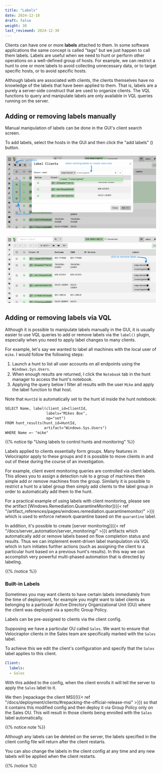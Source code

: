 ```yaml
---
title: "Labels"
date: 2024-12-18
draft: false
weight: 30
last_reviewed: 2024-12-30
---
```


Clients can have one or more **labels** attached to them. In some software
applications the same concept is called "tags" but we just happen to call them
labels. Labels are useful when we need to hunt or perform other operations on a
well-defined group of hosts. For example, we can restrict a hunt to one or more
labels to avoid collecting unnecessary data, or to target specific hosts, or to
avoid specific hosts.

Although labels are associated with clients, the clients themselves have no
knowledge of the labels that have been applied to them. That is, labels are a
purely a server-side construct that are used to organize clients. The VQL
functions to query and manipulate labels are only available in VQL queries
running on the server.

## Adding or removing labels manually

Manual manipulation of labels can be done in the GUI's client search screen.

To add labels, select the hosts in the GUI and then click the "add labels"
(<i class="fas fa-tags"></i>)
button.

![Adding labels](labels.svg)

![Removing labels](labels_remove.svg)

## Adding or removing labels via VQL

Although it is possible to manipulate labels manually in the GUI, it is usually
easier to use VQL queries to add or remove labels via the `label()` plugin,
especially when you need to apply label changes to many clients.

For example, let's say we wanted to label all machines with the local
user of `mike`. I would follow the following steps:

1. Launch a hunt to list all user accounts on all endpoints using the
`Windows.Sys.Users`.
2. When enough results are returned, I click the `Notebook` tab in the
   hunt manager to access the hunt's notebook.
3. Applying the query below I filter all results with the user `Mike`
   and apply the label function to that host.

Note that `HuntId` is automatically set to the hunt id inside the hunt notebook:

```vql
SELECT Name, label(client_id=ClientId,
                   labels="Mikes Box",
                   op="set")
FROM hunt_results(hunt_id=HuntId,
                  artifact="Windows.Sys.Users")
WHERE Name =~ "mike"
```

{{% notice tip "Using labels to control hunts and monitoring" %}}

Labels applied to clients essentially form groups. Many features in
Velociraptor apply to these groups and it is possible to move clients
in and out of these during the course of an investigation.

For example, client event monitoring queries are controlled via client
labels. This allows you to assign a detection rule to a group of
machines then simple add or remove machines from the group.  Similarly
it is possible to restrict a hunt to a label group then simply add
clients to the label group in order to automatically add them to the
hunt.

For a practical example of using labels with client monitoring, please see the
artifact
[Windows.Remediation.QuarantineMonitor]({{< ref "/artifact_references/pages/windows.remediation.quarantinemonitor/" >}})
which is used to enforce network quarantine based on the `quarantine` label.

In addition, it's possible to create
[server monitoring]({{< ref "/docs/server_automation/server_monitoring/" >}})
artifacts which automatically add or remove labels based on flow completion
status and results. Thus we can implement event-driven label manipulation via
VQL which in turn initiates further actions (such as assigning the client to a
particular hunt based on a previous hunt's results). In this way we can
accomplish very powerful multi-phased automation that is directed by labeling.

{{% /notice %}}


### Built-in Labels

Sometimes you may want clients to have certain labels immediately from the time
of deployment, for example you might want to label clients as belonging to a
particular Active Directory Organizational Unit (OU) where the client was
deployed via a specific Group Policy.

Labels can be pre-assigned to clients via the client config.

Supposing we have a particular OU called `Sales`. We want to ensure that
Velociraptor clients in the Sales team are specifically marked with the `Sales`
label.

To achieve this we edit the client's configuration and specify that the `Sales`
label applies to this client.

```yaml
Client:
  labels:
  - Sales
```

With this added to the config, when the client enrolls it will tell the server
to apply the `Sales` label to it.

We then
[repackage the client MSI]({{< ref "/docs/deployment/clients/#repacking-the-official-release-msi" >}})
so that it contains this modified config and then deploy it via Group Policy
only on the Sales OU. This will result in those clients being enrolled with the
`Sales` label automatically.


{{% notice note %}}

Although any labels can be deleted on the server, the labels specified in the
client config file will return after the client restarts.

You can also change the labels in the client config at any time and any new
labels will be applied when the client restarts.

{{% /notice %}}
